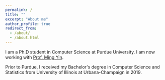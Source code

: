 ```yaml
---
permalink: /
title: ""
excerpt: "About me"
author_profile: true
redirect_from: 
  - /about/
  - /about.html
---
```




I am a Ph.D student in Computer Science at Purdue University. I am now working with [Prof. Ming Yin](http://mingyin.org/). 

Prior to Purdue, I received my Bachelor's degree in Computer Science and Statistics from University of Illinois at Urbana-Champaign in 2019.


